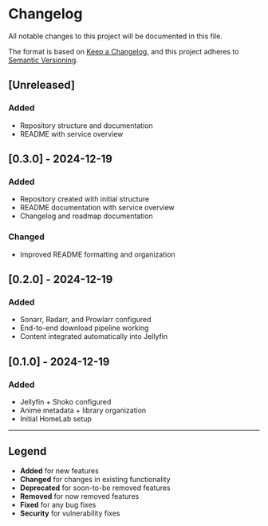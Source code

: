 # Changelog

All notable changes to this project will be documented in this file.

The format is based on [Keep a Changelog](https://keepachangelog.com/en/1.0.0/),
and this project adheres to [Semantic Versioning](https://semver.org/spec/v2.0.0.html).

## [Unreleased]

### Added
- Repository structure and documentation
- README with service overview

## [0.3.0] - 2024-12-19

### Added
- Repository created with initial structure
- README documentation with service overview
- Changelog and roadmap documentation

### Changed
- Improved README formatting and organization

## [0.2.0] - 2024-12-19

### Added
- Sonarr, Radarr, and Prowlarr configured
- End-to-end download pipeline working
- Content integrated automatically into Jellyfin

## [0.1.0] - 2024-12-19

### Added
- Jellyfin + Shoko configured
- Anime metadata + library organization
- Initial HomeLab setup

---

## Legend

- **Added** for new features
- **Changed** for changes in existing functionality
- **Deprecated** for soon-to-be removed features
- **Removed** for now removed features
- **Fixed** for any bug fixes
- **Security** for vulnerability fixes